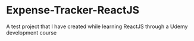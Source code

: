 # Expense-Tracker-ReactJS
A test project that I have created while learning ReactJS through a Udemy development course